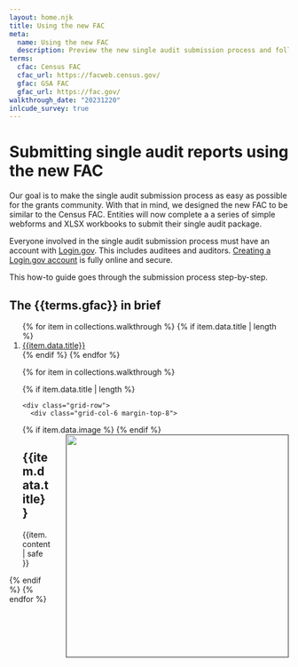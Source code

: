 ```yaml
---
layout: home.njk
title: Using the new FAC
meta:
  name: Using the new FAC
  description: Preview the new single audit submission process and follow step-by-step instructions for completion.
terms:
  cfac: Census FAC
  cfac_url: https://facweb.census.gov/
  gfac: GSA FAC
  gfac_url: https://fac.gov/
walkthrough_date: "20231220"
inlcude_survey: true
---
```

<div class="usa-in-page-nav-container">
  <aside
    class="usa-in-page-nav"
    data-title-text="On this page"
    data-title-heading-level="h4"
    data-scroll-offset="0"
    data-root-margin="0px 0px 0px 0px"
    data-threshold="1"
  ></aside>
  <main id="main-content" class="main-content usa-prose">

# Submitting single audit reports using the new FAC

Our goal is to make the single audit submission process as easy as possible for the grants community. With that in mind, we designed the new FAC to be similar to the Census FAC. Entities will now complete a a series of simple webforms and XLSX workbooks to submit their single audit package.

Everyone involved in the single audit submission process must have an account with [Login.gov](https://login.gov/). This includes auditees and auditors. [Creating a Login.gov account](https://login.gov/create-an-account/) is fully online and secure.

This how-to guide goes through the submission process step-by-step.


## The {{terms.gfac}} in brief 

<ol>
{% for item in collections.walkthrough %}
  {% if item.data.title | length %}
  <li>
    <a href="#{{item.data.title | slugify }}">{{item.data.title}}</a>
  </li>
  {% endif %}
{% endfor %}

<div class="grid-container">

{% for item in collections.walkthrough %}

  {% if item.data.title | length %}

    <div class="grid-row">
      <div class="grid-col-6 margin-top-8">

  {% if item.data.image %}
      <img src="{{config.baseUrl}}assets/img/walkthrough/{{walkthrough_date}}/{{item.data.image}}" width=400 style="margin-left: 2em; margin-bottom: 2em; float: right; border: 1px solid #555;"/>
  {% endif %}
        <h2 id="{{ item.data.title | slugify }}">{{item.data.title}}</h2>

  {{item.content | safe }}
  
  </div>
</div>
  {% endif %}
{% endfor %}
</div>
 </main>
</div>

<script src="https://touchpoints.app.cloud.gov/touchpoints/ba4ae239.js" async></script>
